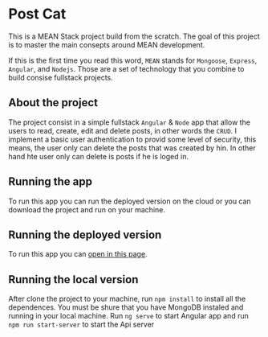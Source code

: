 # Post Cat

This is a MEAN Stack project build from the scratch. The goal of this project is to master the main consepts around MEAN development.

If this is the first time you read this word, `MEAN` stands for `Mongoose`, `Express`, `Angular`, and `Nodejs`. Those are a set of technology that you combine to build consise fullstack projects.

## About the project

The project consist in a simple fullstack `Angular` & `Node` app that allow the users to read, create, edit and delete posts, in other words the `CRUD`. I implement a basic user authentication to provid some level of security, this means, the user only can delete the posts that was created by hin. In other hand hte user only can delete is posts if he is loged in.

## Running the app

To run this app you can run the deployed version on the cloud or you can download the project and run on your machine.

## Running the deployed version

To run this app you can [open in this page](https://post-cat.herokuapp.com).

## Running the local version

After clone the project to your machine, run `npm install` to install all the dependences. You must be shure that you have MongoDB instaled and running in your local machine.
Run `ng serve` to start Angular app and run `npm run start-server` to start the Api server
